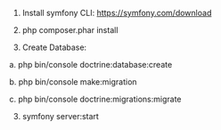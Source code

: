 1. Install symfony CLI:
https://symfony.com/download

2. php composer.phar install

3. Create Database:

a. php bin/console doctrine:database:create

b. php bin/console make:migration 

c. php bin/console doctrine:migrations:migrate

3. symfony server:start
